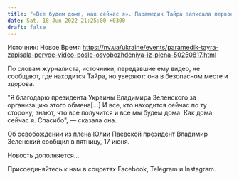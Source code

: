 ```yaml
---
title: "«Все будем дома, как сейчас я». Парамедик Тайра записала первое видео после освобождения из плена"
date: Sat, 18 Jun 2022 21:25:00 +0300
draft: false
---
```

Источник: Новое Время https://nv.ua/ukraine/events/paramedik-tayra-zapisala-pervoe-video-posle-osvobozhdeniya-iz-plena-50250817.html


По словам журналиста, источники, передавшие ему видео, не сообщают, где находится Тайра, но уверяют: она в безопасном месте и здорова.

"Я благодарю президента Украины Владимира Зеленского за организацию этого обмена[...] И все, кто находится сейчас по ту сторону, знают, что все получится и все мы будем дома. Как дома сейчас я. Спасибо", — сказала она.

Об освобождении из плена Юлии Паевской президент Владимир Зеленский сообщил в пятницу, 17 июня.

Новость дополняется...

Присоединяйтесь к нам в соцсетях Facebook, Telegram и Instagram.

